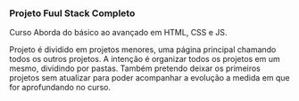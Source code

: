 ### Projeto Fuul Stack Completo

Curso Aborda do básico ao avançado em HTML, CSS e JS.

Projeto é dividido em projetos menores, uma página principal chamando todos os outros projetos.
A intenção é organizar todos os projetos em um mesmo, dividindo por pastas.
Também pretendo deixar os primeiros projetos sem atualizar para poder acompanhar a evolução a medida 
em que for aprofundando no curso.


